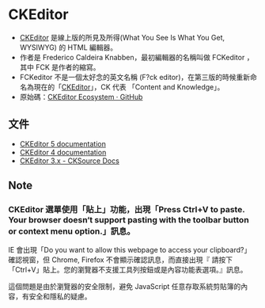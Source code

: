 # CKEditor

* [CKEditor](https://ckeditor.com/) 是線上版的所見及所得(What You See Is What You Get, WYSIWYG) 的 HTML 編輯器。
* 作者是 Frederico Caldeira Knabben，最初編輯器的名稱叫做 FCKeditor ，其中 FCK 是作者的縮寫。
* FCKeditor 不是一個太好念的英文名稱 (F?ck editor)，在第三版的時候重新命名為現在的「[CKEditor](https://docs-old.ckeditor.com/FCKeditor_3.x/Design_and_Architecture/Rebranding)」，CK 代表 「Content and Knowledge」。
* 原始碼：[CKEditor Ecosystem · GitHub](https://github.com/ckeditor)

## 文件

* [CKEditor 5 documentation](https://ckeditor.com/docs/ckeditor5/latest/)
* [CKEditor 4 documentation](https://ckeditor.com/docs/ckeditor4/latest/)
* [CKEditor 3.x - CKSource Docs](https://docs-old.ckeditor.com/CKEditor_3.x)

## Note

### CKEditor 選單使用「貼上」功能，出現「Press Ctrl+V to paste. Your browser doesn‘t support pasting with the toolbar button or context menu option.」訊息。

IE 會出現「Do you want to allow this webpage to access your clipboard?」確認視窗，但 Chrome, Firefox 不會顯示確認訊息，而直接出現『 請按下「Ctrl+V」貼上。您的瀏覽器不支援工具列按鈕或是內容功能表選項。』訊息。

這個問題是由於瀏覽器的安全限制，避免 JavaScript 任意存取系統剪貼簿的內容，有安全和隱私的疑慮。
